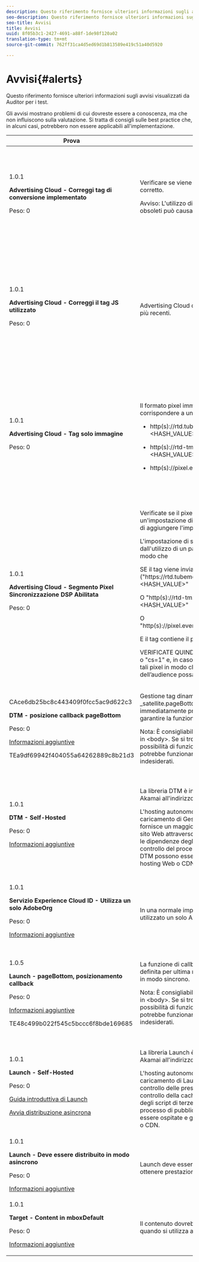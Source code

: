 ```yaml
---
description: Questo riferimento fornisce ulteriori informazioni sugli avvisi visualizzati da Auditor per i test.
seo-description: Questo riferimento fornisce ulteriori informazioni sugli avvisi visualizzati da Auditor per i test.
seo-title: Avvisi
title: Avvisi
uuid: 8f05b3c1-2427-4691-a88f-1de98f120a02
translation-type: tm+mt
source-git-commit: 762ff31ca4d5ed69d1b813589e419c51a40d5920

---
```



# Avvisi{#alerts}

Questo riferimento fornisce ulteriori informazioni sugli avvisi visualizzati da Auditor per i test.

Gli avvisi mostrano problemi di cui dovreste essere a conoscenza, ma che non influiscono sulla valutazione. Si tratta di consigli sulle best practice che, in alcuni casi, potrebbero non essere applicabili all&#39;implementazione.

<table id="table_031432C9BB804A6F90E7FF572739E169"> 
 <thead> 
  <tr> 
   <th colname="col1" class="entry"> Prova </th> 
   <th colname="col2" class="entry"> Criteri </th> 
   <th colname="col3" class="entry"> Consiglio </th> 
  </tr>
 </thead>
 <tbody> 
  <tr> 
   <td colname="col1"> 
    <draft-comment>
      1.0.1 
    </draft-comment> <p><b>Advertising Cloud - Correggi tag di conversione implementato</b> </p> <p>Peso: 0 </p> </td> 
   <td colname="col2"> <p>Verificare se viene utilizzato il tag di conversione corretto. </p> <p> <p>Avviso:  L'utilizzo di tag di conversione TubeMogul obsoleti può causare la perdita di dati. </p> </p> </td> 
   <td colname="col3"> <p>Aggiorna i pixel di conversione ai nuovi tag di conversione solo immagini di Advertising Cloud. </p> <p>Questa operazione può essere realizzata con la massima facilità con l'estensione Advertising Cloud Launch. </p> </td> 
  </tr> 
  <tr> 
   <td colname="col1"> 
    <draft-comment>
      1.0.1 
    </draft-comment> <p><b>Advertising Cloud - Correggi il tag JS utilizzato</b> </p> <p>Peso: 0 </p> </td> 
   <td colname="col2"> <p>Advertising Cloud dovrebbe utilizzare i tag JavaScript più recenti. </p> </td> 
   <td colname="col3"> <p>Aggiorna il tuo JavaScript di Advertising Cloud alla versione più recente. L'utilizzo di versioni JavaScript obsolete può comportare la perdita di funzionalità. </p> <p>Questo può essere ottenuto più facilmente tramite l'utilizzo dell'estensione di lancio di Advertising Cloud. </p> </td> 
  </tr> 
  <tr> 
   <td colname="col1"> 
    <draft-comment>
      1.0.1 
    </draft-comment> <p><b>Advertising Cloud - Tag solo immagine</b> </p> <p>Peso: 0 </p> </td> 
   <td colname="col2"> <p>Il formato pixel immagine di Advertising Cloud deve corrispondere a uno dei seguenti formati consigliati: </p> <p> 
     <ul id="ul_D85BE9C8A8654DE890E1A814E3573D86"> 
      <li id="li_E2AEDD76AC7044E8AD6AE8375858D198"> <p><span class="codeph"> http(s)://rtd.tubemogul.com/upi/?sid=&lt;HASH_VALUE&gt;</span> </p> </li> 
      <li id="li_1EEFA03516BF445294B5EC5DED891758"> <p><span class="codeph"> http(s)://rtd-tm.everesttech.net/upi/?sid=&lt;HASH_VALUE&gt;</span> </p> </li> 
      <li id="li_F72206B142214217BDD34356D2F3D8AD"> <p><span class="codeph"> http(s)://pixel.everesttech.net/px2/&lt;NUMERIC_ID&gt;?</span> </p> </li> 
     </ul> </p> </td> 
   <td colname="col3"> <p>Aggiornate i pixel di Advertising Cloud ai nuovi tag di sola immagine di Advertising Cloud, in modo da poter sfruttare appieno la funzionalità di Advertising Cloud. </p> <p>Questa operazione può essere realizzata con la massima facilità con l'estensione Advertising Cloud Launch. </p> </td> 
  </tr> 
  <tr> 
   <td colname="col1"> 
    <draft-comment>
      1.0.1 
    </draft-comment> <p><b>Advertising Cloud - Segmento Pixel Sincronizzazione DSP Abilitata</b> </p> <p>Peso: 0 </p> </td> 
   <td colname="col2"> <p>Verificate se il pixel del segmento TubeMogul contiene un'impostazione di sincronizzazione DSP e consigliate di aggiungere l'impostazione al pixel. </p> <p>L'impostazione di sincronizzazione DSP è determinata dall'utilizzo di un parametro di stringa di query, in modo che </p> <p>SE il tag viene inviato<span class="codeph"> ("https://rtd.tubemogul.com/upi/?sid=&lt;HASH_VALUE&gt;"</span> </p> <p> O <span class="codeph"> "http(s)://rtd-tm.everesttech.net/upi/?sid=&lt;HASH_VALUE&gt;"</span> </p> <p> O <span class="codeph"> "http(s)://pixel.everesttech.net/px2/&lt;NUMERIC_ID&gt;?"</span> </p> <p>E il tag contiene il parametro URL <span class="codeph"> "sid=")</span> </p> <p>VERIFICATE QUINDI se esiste il parametro URL <span class="codeph"> "cs=0"</span> o<span class="codeph"> "cs=1"</span> e, in caso contrario, <span class="codeph"> "cs=1"</span> da aggiungere a tali pixel in modo che le percentuali di corrispondenza dell’audience possano migliorare. </p> </td> 
   <td colname="col3"> <p> Aggiungete il parametro URL <span class="codeph"> "cs=1"</span> ai pixel di Advertising Cloud in modo che possa verificarsi la sincronizzazione DSP, che aumenta le percentuali di corrispondenza del pubblico. </p> <p>Questo può essere facilmente realizzato con l'estensione Advertising Cloud Launch. </p> </td> 
  </tr> 
  <tr> 
   <td colname="col1"> 
    <draft-comment>
      CAce6db25bc8c443409f0fcc5ac9d622c3 
    </draft-comment> <p><b>DTM - posizione callback pageBottom</b> </p> <p>Peso: 0 </p> <p><a href="https://experiencecloud.adobe.com/resources/help/en_US/dtm/t_add_header_fooder_code.html" format="html" scope="external"> Informazioni aggiuntive</a> </p> 
    <draft-comment>
      TEa9df69942f404055a64262889c8b21d3 
    </draft-comment> </td> 
   <td colname="col2"> <p>Gestione tag dinamica richiede la funzione <span class="codeph"> _satellite.pageBottom()</span> . Aggiungete lo script in linea immediatamente prima del tag di chiusura <span class="codeph"> &lt;/body&gt;</span> per garantire la funzionalità DTM corretta. </p> <p> <p>Nota: È consigliabile che il tag sia l' <i>ultimo</i> tag presente in <span class="codeph"> &lt;body&gt;</span>. Se si trova all'interno del tag <span class="codeph"> &lt;body&gt;</span> , ha la possibilità di funzionare, ma non è la migliore prassi, potrebbe funzionare in modo errato o con risultati indesiderati. </p> </p> </td> 
   <td colname="col3"> <p>Aggiungete lo script in linea immediatamente prima del tag di chiusura <span class="codeph"> &lt;/body&gt;</span> per garantire la funzionalità DTM corretta. </p> </td> 
  </tr> 
  <tr> 
   <td colname="col1"> 
    <draft-comment>
      1.0.1 
    </draft-comment> <p><b>DTM - Self-Hosted</b> </p> <p>Peso: 0 </p> <p><a href="https://experiencecloud.adobe.com/resources/help/en_US/dtm/deployment.html" format="html" scope="external"> Informazioni aggiuntive</a> </p> </td> 
   <td colname="col2"> <p> La libreria DTM è in hosting sull'istanza di Adobe Akamai all'indirizzo <span class="filepath"> assets.adobedtm.com</span>. </p> <p> L'hosting autonomo è l'approccio consigliato per il caricamento di Gestione dinamica dei tag in quanto fornisce un maggiore controllo delle prestazioni del sito Web attraverso il controllo della cache, riducendo le dipendenze degli script di terze parti e un maggiore controllo del processo di pubblicazione. Le librerie DTM possono essere ospitate e gestite tramite il vostro hosting Web o CDN. </p> </td> 
   <td colname="col3"> <p>L'hosting autonomo è l'approccio consigliato per caricare Gestione dinamica dei tag su una pagina. Sebbene l'hosting di Gestione dinamica dei tag tramite la rete CDN Akamai funzioni nella maggior parte dei casi, l'hosting autonomo migliora le prestazioni della pagina. </p> </td> 
  </tr> 
  <tr> 
   <td colname="col1"> 
    <draft-comment>
      1.0.1 
    </draft-comment> <p><b> Servizio Experience Cloud ID - Utilizza un solo AdobeOrg</b> </p> <p>Peso: 0 </p> <p><a href="https://experiencecloud.adobe.com/resources/help/en_US/mcvid/mcvid_id_request.html" format="html" scope="external"> Informazioni aggiuntive</a> </p> </td> 
   <td colname="col2"> <p>In una normale implementazione MCID, deve essere utilizzato un solo AdobeOrg. </p> </td> 
   <td colname="col3"> <p>Verifica l’esistenza di più ID AdobeOrg per questa implementazione. </p> </td> 
  </tr> 
  <tr> 
   <td colname="col1"> 
    <draft-comment>
      1.0.5 
    </draft-comment> <p><b>Launch - pageBottom, posizionamento callback</b> </p> <p>Peso: 0 </p> <p><a href="https://docs.adobelaunch.com/getting-started" format="https" scope="external"> Informazioni aggiuntive</a> </p> 
    <draft-comment>
      TE48c499b022f545c5bccc6f8bde169685 
    </draft-comment> </td> 
   <td colname="col2"> <p>La funzione di <span class="codeph"> callback </span>Bottom di Launch deve essere definita per ultima nel corpo della pagina, se distribuita in modo sincrono. </p> <p> <p>Nota: È consigliabile che il tag sia l' <i>ultimo</i> tag presente in <span class="codeph"> &lt;body&gt;</span>. Se si trova all'interno del tag <span class="codeph"> &lt;body&gt;</span> , ha la possibilità di funzionare, ma non è la migliore prassi, potrebbe funzionare in modo errato o con risultati indesiderati. </p> </p> </td> 
   <td colname="col3"> <p>Launch richiede la funzione <span class="codeph"> _satellite.pageBottom()</span> per le distribuzioni sincrone. Aggiungete lo script in linea immediatamente prima del tag di chiusura <span class="codeph"> &lt;/body&gt;</span> per garantire la corretta funzionalità di Launch. </p> </td> 
  </tr> 
  <tr> 
   <td colname="col1"> 
    <draft-comment>
      1.0.1 
    </draft-comment> <p><b>Launch - Self-Hosted</b> </p> <p>Peso: 0 </p> <p><a href="https://docs.adobelaunch.com/getting-started" format="https" scope="external"> Guida introduttiva di Launch</a> </p> <p><a href="https://docs.adobelaunch.com/client-side-information/asynchronous-deployment" format="https" scope="external"> Avvia distribuzione asincrona</a> </p> </td> 
   <td colname="col2"> <p>La libreria Launch è ospitata nell'istanza di Adobe Akamai all'indirizzo <span class="filepath"> assets.adobedtm.com</span>. </p> <p>L'hosting autonomo è l'approccio consigliato per il caricamento di Launch perché fornisce un maggiore controllo delle prestazioni del sito Web attraverso il controllo della cache, la riduzione delle dipendenze degli script di terze parti e un maggiore controllo del processo di pubblicazione. Le librerie Launch possono essere ospitate e gestite tramite il proprio hosting Web o CDN. </p> </td> 
   <td colname="col3"> <p>Sebbene l'hosting di Launch tramite la rete CDN di Akamai funzioni nella maggior parte dei casi, si consiglia di implementare l'hosting autonomo come primo passo per migliorare le prestazioni della pagina. </p> </td> 
  </tr> 
  <tr> 
   <td colname="col1"> 
    <draft-comment>
      1.0.1 
    </draft-comment> <p><b>Launch - Deve essere distribuito in modo asincrono</b> </p> <p>Peso: 0 </p> <p><a href="https://docs.adobelaunch.com/getting-started" format="https" scope="external"> Informazioni aggiuntive</a> </p> </td> 
   <td colname="col2"> <p>Launch deve essere distribuito in modo asincrono per ottenere prestazioni ottimali. </p> </td> 
   <td colname="col3"> <p>Includere il parametro asincrono nello script in linea per garantire la funzionalità di avvio asincrono corretta </p> </td> 
  </tr> 
  <tr> 
   <td colname="col1"> 
    <draft-comment>
      1.0.1 
    </draft-comment> <p><b> Target - Content in mboxDefault</b> </p> <p>Peso: 0 </p> <p><a href="https://experiencecloud.adobe.com/resources/help/en_US/target/ov2/r_target-atjs-mboxcreate.html" format="html" scope="external"> Informazioni aggiuntive</a> </p> </td> 
   <td colname="col2"> <p> Il contenuto dovrebbe essere presente in mboxDefault quando si utilizza at.js. </p> </td> 
   <td colname="col3"> <p>Verificate che il contenuto sia disponibile. </p> </td> 
  </tr> 
 </tbody> 
</table>

